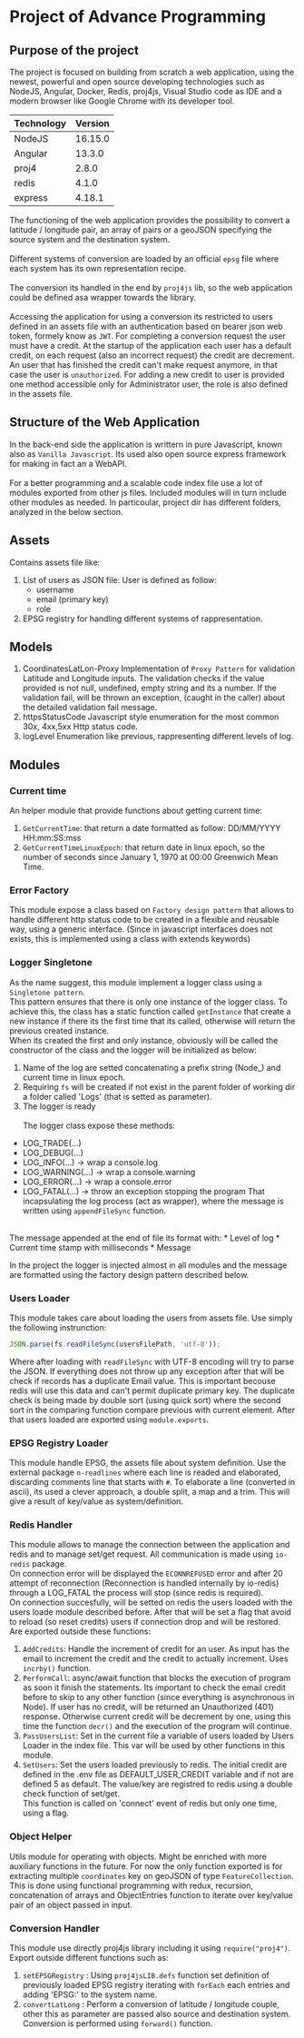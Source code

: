 # Project of Advance Programming
## Purpose of the project
The project is focused on building from scratch a web application, using the newest, powerful and open source developing technologies such as NodeJS, Angular, Docker, Redis, proj4js, Visual Studio code as IDE and a modern browser like Google Chrome with its developer tool.

|Technology|Version|
|----------|-------|
|NodeJS|16.15.0|
|Angular|13.3.0|
|proj4|2.8.0|
|redis|4.1.0|
|express|4.18.1|


The functioning of the web application provides the possibility to convert a latitude / longitude pair, an array of pairs or a geoJSON specifying the source system and the destination system.
<br><br>
Different systems of conversion are loaded by an official `epsg` file where each system has its own representation recipe. <br><br>
The conversion its handled in the end by `proj4js` lib, so the web application could be defined asa wrapper towards the library.
<br><br>
Accessing the application for using a conversion its restricted to users defined in an assets file with an authentication based on bearer json web token, formely know as `JWT`. For completing a conversion request the user must have a credit. At the startup of the application each user has a default credit, on each request (also an incorrect request) the credit are decrement. An user that has finished the credit can't make request anymore, in that case the user is `unauthorized`. For adding a new credit to user is provided one method accessible only for Administrator user, the role is also defined in the assets file.

## Structure of the Web Application
In the back-end side the application is writtern in pure Javascript, known also as `Vanilla Javascript`. Its used also open source express framework for making in fact an a WebAPI.
<br><br>
For a better programming and a scalable code index file use a lot of modules exported from other js files. Included modules will in turn include other modules as needed. In particoular, project dir has different folders, analyzed in the below section.

## Assets
Contains assets file like:
1. List of users as JSON file: User is defined as follow:
    * username
    * email (primary key)
    * role
2. EPSG registry for handling different systems of rappresentation.

## Models
1. CoordinatesLatLon-Proxy
Implementation of `Proxy Pattern` for validation Latitude and Longitude inputs. The validation checks if the value provided is not null, undefined, empty string and its a number. If the validation fail, will be thrown an exception, (caught in the caller) about the detailed validation fail message. 
2. httpsStatusCode
Javascript style enumeration for the most common 30x, 4xx,5xx Http status code.
3. logLevel
Enumeration like previous, rappresenting different levels of log.

## Modules
### Current time
An helper module that provide functions about getting current time: <br>
1. `GetCurrentTime`: that return a date formatted as follow: DD/MM/YYYY HH:mm:SS:mss
2. `GetCurrentTimeLinuxEpoch`: that return date in linux epoch, so the number of seconds since January 1, 1970 at 00:00 Greenwich Mean Time.
### Error Factory
This module expose a class based on `Factory design pattern` that allows to handle different http status code to be created in a flexible and reusable way, using a generic interface. (Since in javascript interfaces does not exists, this is implemented using a class with extends keywords)

### Logger Singletone

As the name suggest, this module implement a logger class using a `Singletone pattern`. <br>
This pattern ensures that there is only one instance of the logger class. To achieve this, the class has a static function called `getInstance` that create a new instance if there its the first time that its called, otherwise will return the previous created instance.
<br>When its created the first and only instance, obviously will be called the constructor of the class and the logger will be initialized as below:<br>
 1. Name of the log are setted concatenating a prefix string (Node_) and current time in linux epoch.
 2. Requiring `fs` will be created if not exist in the parent folder of working dir a folder called 'Logs' (that is setted as parameter).
 3. The logger is ready 
<br> <br>
The logger class expose these methods:
* LOG_TRADE(...)
* LOG_DEBUG(...)
* LOG_INFO(...) -> wrap a console.log
* LOG_WARNING(...) -> wrap a console.warning
* LOG_ERROR(...) -> wrap a console.error
* LOG_FATAL(...) -> throw an exception stopping the program
That incapsulating the log process (act as wrapper), where the message is written using `appendFileSync` function.
<br>
The message appended at the end of file its format with:
    * Level of log
    * Current time stamp with milliseconds
    * Message

In the project the logger is injected almost in all modules and the message are formatted using the factory design pattern described below.

### Users Loader
This module takes care about loading the users from assets file. Use simply the following instrunction:
```` javascript
JSON.parse(fs.readFileSync(usersFilePath, 'utf-8'));
````
Where after loading with `readFileSync` with UTF-8 encoding will try to parse the JSON. If everything does not throw up any exception after that will be check if records has a duplicate Email value. This is important becouse redis will use this data and can't permit duplicate primary key.
The duplicate check is being made by double sort (using quick sort) where the second sort in the comparing function compare previous with current element.
After that users loaded are exported using `module.exports`.

### EPSG Registry Loader
This module handle EPSG, the assets file about system definition. Use the external package `n-readlines` where each line is readed and elaborated, discarding comments line that starts with `#`.
To elaborate a line (converted in ascii), its used a clever approach, a double split, a map and a trim. This will give a result of key/value as system/definition.

### Redis Handler
This module allows to manage the connection between the application and redis and to manage set/get request. All communication is made using `io-redis` package. <br>
On connection error will be displayed the `ECONNREFUSED` error and after 20 attempt of reconnection (Reconnection is handled internally by io-redis) through a LOG_FATAL the process will stop (since redis is required). <br>
On connection succesfully, will be setted on redis the users loaded with the users loade module described before. After that will be set a flag that avoid to reload (so reset credits) users if connection drop and will be restored.
Are exported outside these functions:
1. `AddCredits`: Handle the increment of credit for an user. As input has the email to increment the credit and the credit to actually increment. Uses `incrby()` function.
2. `PerformCall`: async/await function that blocks the execution of program as soon it finish the statements. Its important to check the email credit before to skip to any other function (since everything is asynchronous in Node). If user has no credit, will be returned an Unauthorized (401) response. Otherwise current credit will be decrement by one, using this time the function `decr()` and the execution of the program will continue.
3. `PassUsersList`: Set in the current file a variable of users loaded by Users Loader in the index file. This var will be used by other functions in this module.
4. `SetUsers`: Set the users loaded previously to redis. The initial credit are defined in the .env file as DEFAULT_USER_CREDIT variable and if not are defined 5 as default. The value/key are registred to redis using a double check function of set/get. <br> This function is called on 'connect' event of redis but only one time, using a flag.

### Object Helper
Utils module for operating with objects. Might be enriched with more auxiliary functions in the future. For now the only function exported is for extracting multiple `coordinates` key on geoJSON of type `FeatureCollection`. This is done using functional programming with redux, recursion, concatenation of arrays and ObjectEntries function to iterate over key/value pair of an object passed in input.

### Conversion Handler
This module use directly proj4js library including it using `require("proj4")`. <br> Export outside different functions such as:
1. `setEPSGRegistry` : Using `proj4jsLIB.defs` function set definition of previously loaded EPSG registry iterating with `forEach` each entries and adding 'EPSG:' to the system name.
2. `convertLatLong` : Perform a conversion of latitude / longitude couple, other this as parameter are passed also source and destination system. Conversion is performed using `forward()` function.